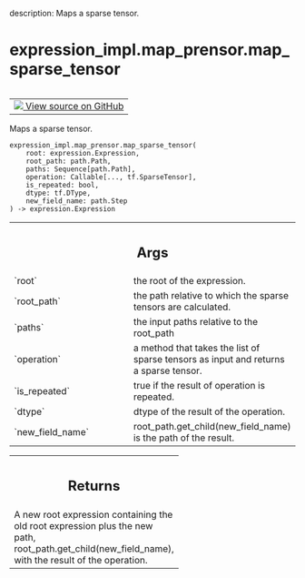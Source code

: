 description: Maps a sparse tensor.

<div itemscope itemtype="http://developers.google.com/ReferenceObject">
<meta itemprop="name" content="expression_impl.map_prensor.map_sparse_tensor" />
<meta itemprop="path" content="Stable" />
</div>

# expression_impl.map_prensor.map_sparse_tensor

<!-- Insert buttons and diff -->

<table class="tfo-notebook-buttons tfo-api nocontent" align="left">
<td>
  <a target="_blank" href="https://github.com/google/struct2tensor/blob/master/struct2tensor/expression_impl/map_prensor.py">
    <img src="https://www.tensorflow.org/images/GitHub-Mark-32px.png" />
    View source on GitHub
  </a>
</td>
</table>



Maps a sparse tensor.

<pre class="devsite-click-to-copy prettyprint lang-py tfo-signature-link">
<code>expression_impl.map_prensor.map_sparse_tensor(
    root: expression.Expression,
    root_path: path.Path,
    paths: Sequence[path.Path],
    operation: Callable[..., tf.SparseTensor],
    is_repeated: bool,
    dtype: tf.DType,
    new_field_name: path.Step
) -> expression.Expression
</code></pre>



<!-- Placeholder for "Used in" -->


<!-- Tabular view -->
 <table class="responsive fixed orange">
<colgroup><col width="214px"><col></colgroup>
<tr><th colspan="2"><h2 class="add-link">Args</h2></th></tr>

<tr>
<td>
`root`
</td>
<td>
the root of the expression.
</td>
</tr><tr>
<td>
`root_path`
</td>
<td>
the path relative to which the sparse tensors are calculated.
</td>
</tr><tr>
<td>
`paths`
</td>
<td>
the input paths relative to the root_path
</td>
</tr><tr>
<td>
`operation`
</td>
<td>
a method that takes the list of sparse tensors as input and
returns a sparse tensor.
</td>
</tr><tr>
<td>
`is_repeated`
</td>
<td>
true if the result of operation is repeated.
</td>
</tr><tr>
<td>
`dtype`
</td>
<td>
dtype of the result of the operation.
</td>
</tr><tr>
<td>
`new_field_name`
</td>
<td>
root_path.get_child(new_field_name) is the path of the
result.
</td>
</tr>
</table>



<!-- Tabular view -->
 <table class="responsive fixed orange">
<colgroup><col width="214px"><col></colgroup>
<tr><th colspan="2"><h2 class="add-link">Returns</h2></th></tr>
<tr class="alt">
<td colspan="2">
A new root expression containing the old root expression plus the new path,
root_path.get_child(new_field_name), with the result of the operation.
</td>
</tr>

</table>

